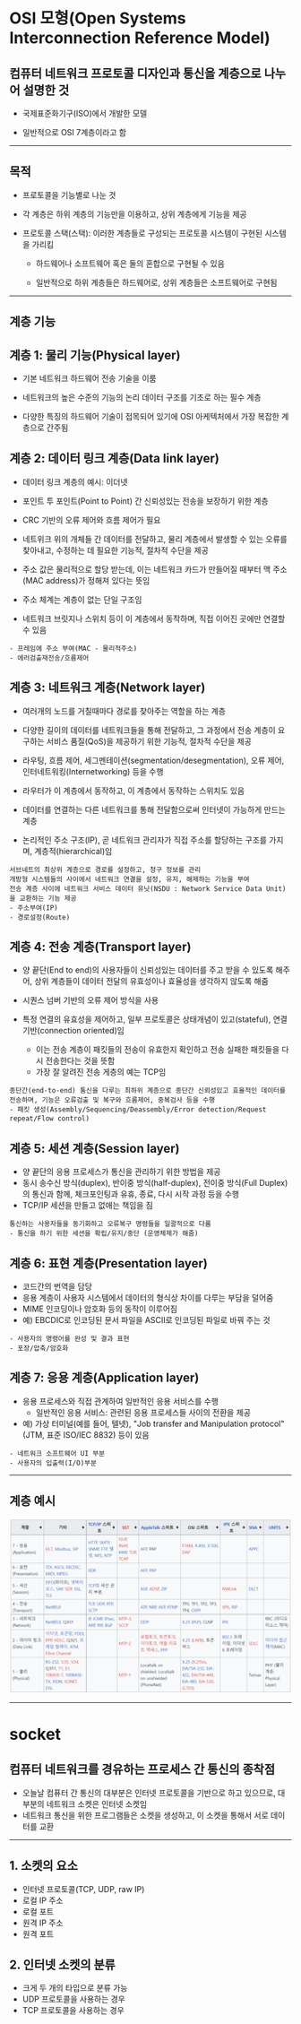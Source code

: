 # OSI 모형(Open Systems Interconnection Reference Model)
## 컴퓨터 네트워크 프로토콜 디자인과 통신을 계층으로 나누어 설명한 것
  - 국제표준화기구(ISO)에서 개발한 모델

  - 일반적으로 OSI 7계층이라고 함
---

## 목적
- 프로토콜을 기능별로 나눈 것
- 각 계층은 하위 계층의 기능만을 이용하고, 상위 계층에게 기능을 제공

- 프로토콜 스택(스택): 이러한 계층들로 구성되는 프로토콜 시스템이 구현된 시스템을 가리킴
  - 하드웨어나 소프트웨어 혹은 둘의 혼합으로 구현될 수 있음

  - 일반적으로 하위 계층들은 하드웨어로, 상위 계층들은 소프트웨어로 구현됨
---
## 계층 기능
## 계층 1: 물리 기능(Physical layer)
- 기본 네트워크 하드웨어 전송 기술을 이룸

- 네트워크의 높은 수준의 기능의 논리 데이터 구조를 기초로 하는 필수 계층
- 다양한 특징의 하드웨어 기술이 접목되어 있기에 OSI 아케텍처에서 가장 복잡한 계층으로 간주됨

## 계층 2: 데이터 링크 계층(Data link layer)
- 데이터 링크 계층의 예시: 이더넷

- 포인트 투 포인트(Point to Point) 간 신뢰성있는 전송을 보장하기 위한 계층
- CRC 기반의 오류 제어와 흐름 제어가 필요
- 네트위크 위의 개체들 간 데이터를 전달하고, 물리 계층에서 발생할 수 있는 오류를 찾아내고, 수정하는 데 필요한 기능적, 절차적 수단을 제공
- 주소 값은 물리적으로 할당 받는데, 이는 네트워크 카드가 만들어질 때부터 맥 주소(MAC address)가 정해져 있다는 뜻임
- 주소 체계는 계층이 없는 단일 구조임
- 네트워크 브릿지나 스위치 등이 이 계층에서 동작하며, 직접 이어진 곳에만 연결할 수 있음
```
- 프레임에 주소 부여(MAC - 물리적주소)
- 에러검출재전송/흐름제어
```

## 계층 3: 네트워크 계층(Network layer)
- 여러개의 노드를 거칠때마다 경로를 찾아주는 역할을 하는 계층

- 다양한 길이의 데이터를 네트워크들을 통해 전달하고, 그 과정에서 전송 계층이 요구하는 서비스 품질(QoS)을 제공하기 위한 기능적, 절차적 수단을 제공
- 라우팅, 흐름 제어, 세그멘테이션(segmentation/desegmentation), 오류 제어, 인터네트워킹(Internetworking) 등을 수행
- 라우터가 이 계층에서 동작하고, 이 계층에서 동작하는 스위치도 있음
- 데이터를 연결하는 다른 네트워크를 통해 전달함으로써 인터넷이 가능하게 만드는 계층
- 논리적인 주소 구조(IP), 곧 네트워크 관리자가 직접 주소를 할당하는 구조를 가지며, 계층적(hierarchical)임
```
서브네트의 최상위 계층으로 경로를 설정하고, 청구 정보를 관리
개방형 시스템들의 사이에서 네트워크 연결을 설정, 유지, 해제하는 기능을 부여
전송 계층 사이에 네트워크 서비스 데이터 유닛(NSDU : Network Service Data Unit)을 교환하는 기능 제공
- 주소부여(IP)
- 경로설정(Route)
```

## 계층 4: 전송 계층(Transport layer)
- 양 끝단(End to end)의 사용자들이 신뢰성있는 데이터를 주고 받을 수 있도록 해주어, 상위 계층들이 데이터 전달의 유효성이나 효율성을 생각하지 않도록 해줌

- 시퀀스 넘버 기반의 오류 제어 방식을 사용
- 특정 연결의 유효성을 제어하고, 일부 프로토콜은 상태개념이 있고(stateful), 연결 기반(connection oriented)임
  - 이는 전송 계층이 패킷들의 전송이 유효한지 확인하고 전송 실패한 패킷들을 다시 전송한다는 것을 뜻함
  - 가장 잘 알려진 전송 게층의 예는 TCP임
```
종단간(end-to-end) 통신을 다루는 최하위 계층으로 종단간 신뢰성있고 효율적인 데이터를 전송하며, 기능은 오류검출 및 복구와 흐름제어, 중복검사 등을 수행
- 패킷 생성(Assembly/Sequencing/Deassembly/Error detection/Request repeat/Flow control)
```

## 계층 5: 세션 계층(Session layer)
- 양 끝단의 응용 프로세스가 통신을 관리하기 위한 방법을 제공
- 동시 송수신 방식(duplex), 반이중 방식(half-duplex), 전이중 방식(Full Duplex)의 통신과 함께, 체크포인팅과 유휴, 종료, 다시 시작 과정 등을 수행
- TCP/IP 세션을 만들고 없애는 책임을 짐
```
통신하는 사용자들을 동기화하고 오류복구 명령들을 일괄적으로 다룸
- 통신을 하기 위한 세션을 확립/유지/중단 (운영체제가 해줌)
```

## 계층 6: 표현 계층(Presentation layer)
- 코드간의 번역을 담당
- 응용 계층이 사용자 시스템에서 데이터의 형식상 차이를 다루는 부담을 덜어줌
- MIME 인코딩이나 암호화 등의 동작이 이루어짐
- 예) EBCDIC로 인코딩된 문서 파일을 ASCII로 인코딩된 파일로 바꿔 주는 것
```
- 사용자의 명령어를 완성 및 결과 표현
- 포장/압축/암호화
```

## 계층 7: 응용 계층(Application layer)
- 응용 프로세스와 직접 관계하여 일반적인 응용 서비스를 수행
  - 일반적인 응용 서비스: 관련된 응용 프로세스들 사이의 전환을 제공
- 예) 가상 터미널(예를 들어, 텔넷), "Job transfer and Manipulation protocol" (JTM, 표준 ISO/IEC 8832) 등이 있음
```
- 네트워크 소프트웨어 UI 부분
- 사용자의 입출력(I/O)부분
```
---
## 계층 예시
![OSI_7계층_별_예시](./OSI_7%EA%B3%84%EC%B8%B5_%EB%B3%84_%EC%98%88%EC%8B%9C.png)

---

# socket
## 컴퓨터 네트워크를 경유하는 프로세스 간 통신의 종착점
- 오늘날 컴퓨터 간 통신의 대부분은 인터넷 프로토콜을 기반으로 하고 있으므로, 대부분의 네트워크 소켓은 인터넷 소켓임
- 네트워크 통신을 위한 프로그램들은 소켓을 생성하고, 이 소켓을 통해서 서로 데이터를 교환
---

## 1. 소켓의 요소
- 인터넷 프로토콜(TCP, UDP, raw IP)
- 로컬 IP 주소
- 로컬 포트
- 원격 IP 주소
- 원격 포트

## 2. 인터넷 소켓의 분류
- 크게 두 개의 타입으로 분류 가능
- UDP 프로토콜을 사용하는 경우
- TCP 프로토콜을 사용하는 경우